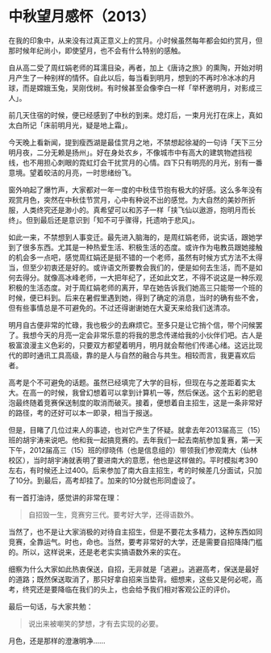# 中秋望月感怀（2013）


在我的印象中，从来没有过真正意义上的赏月。小时候虽然每年都会如约赏月，但那时候年纪尚小，即使望月，也不会有什么特别的感触。

自从高二受了周红娟老师的耳濡目染，再者，加上《唐诗之旅》的熏陶，开始对明月产生了一种别样的情怀。自此以后，每当看到明月，想到的不再时冷冰冰的月球，而是嫦娥玉兔，吴刚伐树。有时候甚至会像李白一样「举杯邀明月，对影成三人」。

前几天住宿的时候，便已经感到了中秋的到来。熄灯后，一束月光打在床上，真如太白所记「床前明月光，疑是地上霜」。

今天晚上看新闻，提到瘦西湖是最佳赏月之地，不禁想起徐凝的一句诗「天下三分明月夜，二分无赖是扬州」。好在身处农乡，不像城市中有高大的建筑物遮挡视线，也不用担心刺眼的霓虹灯会干扰赏月的心情。四下只有明亮的月光，别有一番意境。望着皎洁的月亮，一时思绪纷飞。

窗外响起了爆竹声，大家都对一年一度的中秋佳节抱有极大的好感。这么多年没有观赏月色，突然在中秋佳节赏月，心中有种说不出的感觉。为大自然的美妙所折服，人类终究还是渺小的。真希望可以和苏子一样「挟飞仙以遨游，抱明月而长终」。但到最后还是意识到「知不可乎骤得，托遗响于悲风」。

如此一来，不禁想到人事变迁。最先进入脑海的，是周红娟老师，说实话，跟她学到了很多东西。尤其是一种热爱生活、积极生活的态度。或许作为电教员跟她接触的机会多一点吧，感觉周红娟还是挺不错的一个老师，虽然有时候方式方法不太得当，但至少初衷还是好的。或许语文所要教会我们的，便是如何去生活，而不是如何去得分。就像高冰峰老师，一大把年纪了，还如此文艺，不得不说这是一种乐观积极的生活态度。对于周红娟老师的离开，早在她告诉我们她高三只能带一个班的时候，便已料到。后来在暑假里遇到她，得到了确定的消息，当时的确有些不舍，但有些事情总是不可避免的。不过还得谢谢她在大夏天来给我们送清凉。

明月自古便非常的忙碌，我也极少的去麻烦它。至多只是让它捎个信，带个问候罢了。我想今天的月亮一定会非常乐意的将我的思念传递给我的小伙伴们吧。古人是极富浪漫主义色彩的，只要双方都望着明月，明月就会帮他们传递心绪。这远比现代的即时通讯工具高级，靠的是人与自然的融合与共生。相较而言，我更喜欢后者。

高考是个不可避免的话题。虽然已经填完了大学的目标，但现在与之差距着实太大。在高一的时候，我曾幻想着可以拿到计算机一等，然后保送。这个五彩的肥皂泡最终随着竞赛保送制度的取消而破灭。接着，便想着自主招生，这是一条非常好的路径，考的还好可以本一即录，相当于报送。

但是，目睹了几位过来人的事迹，也对它产生了怀疑。就拿去年2013届高三（15）班的胡宇涛来说吧。他和我一起搞竞赛的。去年我们一起去南航参加复赛，第一天下午，2012届高三（15）班的缪晓伟（也是信息组的）带领我们参观南大（仙林校区），当时胡宇涛就表明了要进南大的意愿，他也是这样做的。平时模拟考390左右，有时候还上过400。后来参加了南大自主招生，考的时候差几分面试，只加了10分。到最后，高考却挂了。加来的10分就也形同虚设了。

有一首打油诗，感觉讲的非常在理：

> 自招毁一生，竞赛穷三代。要考好大学，还得语数外。

当然了，也不是让大家消极的对待自主招生，但是不要花太多精力，这种东西如同竞赛，全靠运气。时也，命也。当然，要考非常好的大学，还是需要自招降降门槛的。所以，这样说来，还是老老实实搞语数外来的实在。

细察为什么大家如此热衷保送，自招，无非就是「逃避」。逃避高考，保送是最好的道路；既然保送取消了，那只好拿自招来当垫背。细想来，这些又是何必呢，高考，终究还是要降临在我们的头上，也会给予我们相对客观公正的评价。

最后一句话，与大家共勉：

> 说出来被嘲笑的梦想，才有去实现的必要。

月色，还是那样的澄澈明净……
